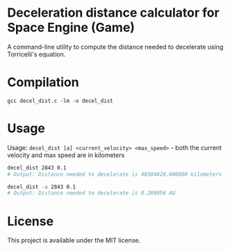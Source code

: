 # Deceleration distance calculator for Space Engine (Game)
A command-line utility to compute the distance needed to decelerate using Torricelli's equation.

# Compilation
`gcc decel_dist.c -lm -o decel_dist`

# Usage
Usage: `decel_dist [a] <current_velocity> <max_speed>` - both the current velocity and max speed are in kilometers


```bash
decel_dist 2843 0.1
# Output: Distance needed to decelerate is 40384820.000000 kilometers

decel_dist -a 2843 0.1
# Output: Distance needed to decelerate is 0.269956 AU
```

# License
This project is available under the MIT license.

